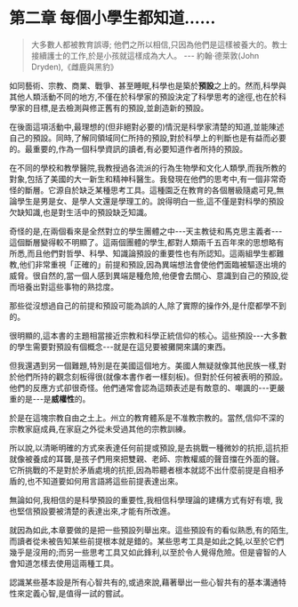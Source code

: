 # 第二章 每個小學生都知道......
>大多數人都被教育誤導; 他們之所以相信,只因為他們是這樣被養大的。教士接續護士的工作,於是小孩就這樣成為大人。
--- 約翰·德萊敦(John Dryden),《雌鹿與黑豹》

如同藝術、宗教、商業、戰爭、甚至睡眠,科學也是築於**預設**之上的。然而,科學與其他人類活動不同的地方,不僅在於科學家的預設決定了科學思考的途徑,也在於科學家的目標,是去檢測與修正舊有的預設,並創造新的預設。

在後面這項活動中,最理想的(但非絕對必要的)情況是科學家清楚的知道,並能陳述自己的預設。同時,了解同領域同仁所持的預設,對於科學上的判斷也是有益而必要的。最重要的,作為一個科學資訊的讀者,有必要知道作者所持的預設。

在不同的學校和教學醫院,我教授過各流派的行為生物學和文化人類學,而我所教的對象,包括了美國的大一新生和精神科醫生。我發現在他們的思考中,有一個非常奇怪的斷層。它源自於缺乏某種思考工具。這種園乏在教育的各個層級隨處可見,無論學生是男是女、是學人文還是學理工的。說得明白一些,這不僅是對科學的預設欠缺知識,也是對生活中的預設缺乏知識。

奇怪的是,在兩個看來是全然對立的學生團體之中---天主教徒和馬克思主義者---這個斷層變得較不明顯了。這兩個團體的學生,都對人類兩千五百年來的思想略有所悉,而且他們對哲學、科學、知識論預設的重要性也有所認知。這兩組學生都難教,他们非常重視「正確的」前提和預設,因為異端想法會使他們面臨被驅逐出境的威脅。很自然的,當一個人感到異端是種危險,他便會去關心、意識到自己的預設,從而培養出對這些事物的熟捻度。 

那些從沒想過自己的前提和預設可能為誤的人,除了實際的操作外,是什麼都學不到的。

很明顯的,這本書的主題相當接近宗教和科學正統信仰的核心。這些預設---大多數的學生需要對預設有個概念---就是在這兒要被攤開來講的東西。

但我還遇到另一個難題,特別是在美國這個地方。美國人無疑就像其他民族一樣,對於他們所持的觀念刻板得很(就像本書作者一樣刻板)。但對於任何被表明的預設。他們的反應方式卻很奇怪。他們通常會認為這類表述是有敵意的、嘲諷的---更嚴重的是---是**威權性**的。

於是在這塊宗教自由之土上。州立的教育體系是不准教宗教的。當然,信仰不深的宗教家庭成員,在家庭之外從未受過其他的宗教訓練。

所以說,以清晰明確的方式來表達任何前提或預設,是去挑戰一種微妙的抗拒,這抗拒就像被養成的耳聾,是孩子們用來把雙親、老師、宗教權威的聲音擋在外面的聲。它所挑戰的不是對於矛盾處境的抗拒,因為聆聽者根本就認不出什麼前提是自相矛盾的,也不知道要如何用言語將這些前提表達出來。

無論如何,我相信的是科學預設的重要性,我相信科學理論的建構方式有好有壞, 我也堅信預設要被清楚的表達出來,才能有所改進。

就因為如此,本章要做的是把一些預設列舉出來。這些預設有的看似熟悉,有的陌生,而讀者從未被告知某些前提根本就是錯的。某些思考工具是如此之鈍,以至於它們幾乎是沒用的;而另一些思考工具又如此鋒利,以至於令人覺得危險。但是睿智的人會知道怎樣去使用這兩種工具。 

認識某些基本設是所有心智共有的,或過來說,藉著舉出一些心智共有的基本溝通特性來定義心智,是值得一試的嘗試。
